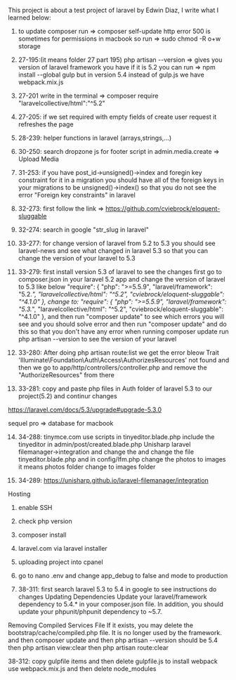 This project is about a test project of laravel by Edwin Diaz, I write what I learned below:

1. to update composer run => composer self-update
http error 500 is sometimes for permissions in macbook so run => sudo chmod -R o+w storage

2. 27-195:(it means folder 27 part 195)
php artisan --version => gives you version of laravel framework you have
if it is 5.2 you can run => npm install --global gulp but in version 5.4 instead of
gulp.js we have webpack.mix.js

3. 27-201
write in the terminal => composer require "laravelcollective/html":"^5.2"

4. 27-205:
if we set required with empty fields of create user request it refreshes the page

5. 28-239:
helper functions in laravel (arrays,strings,...)

6. 30-250:
search dropzone js for footer script in admin.media.create => Upload Media

7. 31-253:
if you have post_id->unsigned()->index and foregin key constraint for it in a migration you should have all of the foreign
keys in your migrations to be unsigned()->index() so that you do not see the error "Foreign key constraints" in laravel

8. 32-273:
first follow the link => https://github.com/cviebrock/eloquent-sluggable

9. 32-274:
search in google "str_slug in laravel"

10. 33-277:
for change version of laravel from 5.2 to 5.3 you should see laravel-news and see what changed in laravel 5.3 so that you can change the version of
your laravel to 5.3

11. 33-279:
first install version 5.3 of laravel to see the changes
first go to composer.json in your laravel 5.2 app and change the version of laravel to 5.3 like below
    "require": {
            "php": ">=5.5.9",
            "laravel/framework": "5.2.*",
            "laravelcollective/html": "^5.2",
            "cviebrock/eloquent-sluggable": "^4.1.0"
    },
    change to:
    "require": {
            "php": ">=5.5.9",
            "laravel/framework": "5.3.*",
            "laravelcollective/html": "^5.2",
            "cviebrock/eloquent-sluggable": "^4.1.0"
    },
and then run "composer update" to see which errors you will see
and you should solve error and then run "composer update" and do
this so that you don't have any error when running composer update
run php artisan --version to see the version of your laravel

12. 33-280:
After doing php artisan route:list we get the error bleow
Trait 'Illuminate\Foundation\Auth\Access\AuthorizesResources' not found
and then we go to app/http/controllers/controller.php and remove the "AuthorizeResources" from there

13. 33-281:
copy and paste php files in Auth folder of laravel 5.3 to our project(5.2) and continur changes

https://laravel.com/docs/5.3/upgrade#upgrade-5.3.0

sequel pro  => database for macbook

14. 34-288:
tinymce.com
use scripts in tinyeditor.blade.php
include the tinyeditor in admin/post/created.blade.php
Unisharp laravel filemanager->integration and change the 
and change the file tinyeditor.blade.php and in config/lfm.php 
change the photos to images it means photos folder change to 
images folder

15. 34-289:
https://unisharp.github.io/laravel-filemanager/integration

Hosting
1. enable SSH
2. check php version
3. composer install
4. laravel.com via laravel installer
5. uploading project into cpanel
6. go to nano .env and change app_debug to false and mode to production

16. 38-311:
first search laravel 5.3 to 5.4 in google to see instructions
do changes
 Updating Dependencies
 Update your laravel/framework dependency to 5.4.* in your composer.json file. In addition, you should update your phpunit/phpunit dependency to ~5.7.
 
 Removing Compiled Services File
 If it exists, you may delete the bootstrap/cache/compiled.php file. It is no longer used by the framework.
 and then composer update 
 and then php artisan --version should be 5.4
 then php artisan view:clear
 then php artisan route:clear
 
 38-312:
 copy gulpfile items and then delete gulpfile.js to install webpack use webpack.mix.js
 and then delete node_modules